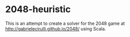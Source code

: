 2048-heuristic
==============

This is an attempt to create a solver for the 2048 game at http://gabrielecirulli.github.io/2048/ using Scala.
